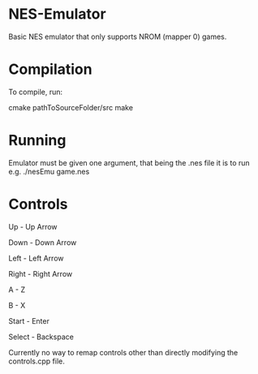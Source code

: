 # NES-Emulator

Basic NES emulator that only supports NROM (mapper 0) games.

# Compilation

To compile, run:

cmake pathToSourceFolder/src
make

# Running

Emulator must be given one argument, that being the .nes file it is to run e.g. ./nesEmu game.nes

# Controls

Up - Up Arrow

Down - Down Arrow

Left - Left Arrow

Right - Right Arrow

A - Z

B - X

Start - Enter

Select - Backspace


Currently no way to remap controls other than directly modifying the controls.cpp file.
